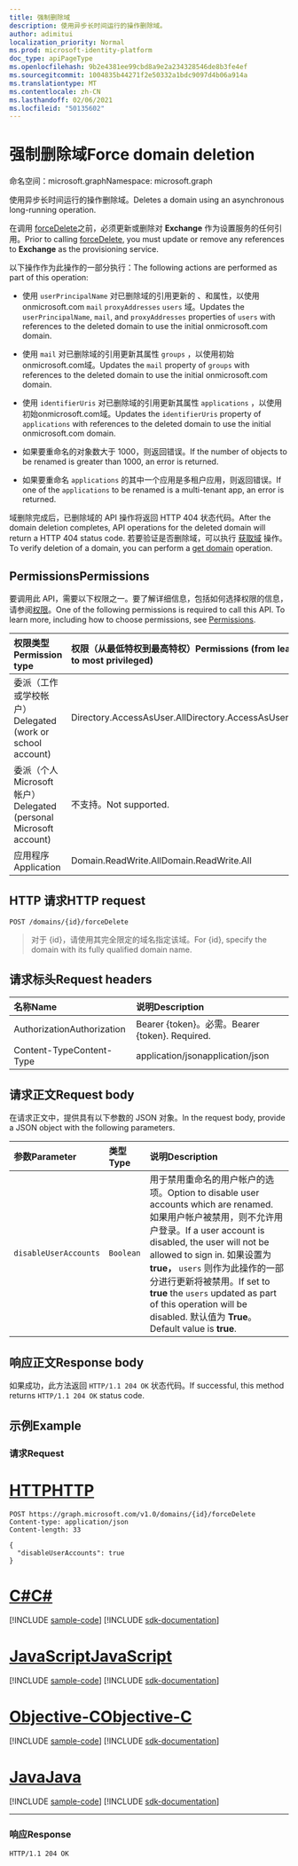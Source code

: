 ```yaml
---
title: 强制删除域
description: 使用异步长时间运行的操作删除域。
author: adimitui
localization_priority: Normal
ms.prod: microsoft-identity-platform
doc_type: apiPageType
ms.openlocfilehash: 9b2e4381ee99cbd8a9e2a234328546de8b3fe4ef
ms.sourcegitcommit: 1004835b44271f2e50332a1bdc9097d4b06a914a
ms.translationtype: MT
ms.contentlocale: zh-CN
ms.lasthandoff: 02/06/2021
ms.locfileid: "50135602"
---
```

# <a name="force-domain-deletion"></a><span data-ttu-id="db009-103">强制删除域</span><span class="sxs-lookup"><span data-stu-id="db009-103">Force domain deletion</span></span>

<span data-ttu-id="db009-104">命名空间：microsoft.graph</span><span class="sxs-lookup"><span data-stu-id="db009-104">Namespace: microsoft.graph</span></span>

<span data-ttu-id="db009-105">使用异步长时间运行的操作删除域。</span><span class="sxs-lookup"><span data-stu-id="db009-105">Deletes a domain using an asynchronous long-running operation.</span></span>

<span data-ttu-id="db009-106">在调用 [forceDelete](domain-forcedelete.md)之前，必须更新或删除对 **Exchange** 作为设置服务的任何引用。</span><span class="sxs-lookup"><span data-stu-id="db009-106">Prior to calling [forceDelete](domain-forcedelete.md), you must update or remove any references to **Exchange** as the provisioning service.</span></span>

<span data-ttu-id="db009-107">以下操作作为此操作的一部分执行：</span><span class="sxs-lookup"><span data-stu-id="db009-107">The following actions are performed as part of this operation:</span></span>

* <span data-ttu-id="db009-108">使用 `userPrincipalName` 对已删除域的引用更新的 、和属性，以使用onmicrosoft.com `mail` `proxyAddresses` `users` 域。</span><span class="sxs-lookup"><span data-stu-id="db009-108">Updates the `userPrincipalName`, `mail`, and `proxyAddresses` properties of `users` with references to the deleted domain to use the initial onmicrosoft.com domain.</span></span>

* <span data-ttu-id="db009-109">使用 `mail` 对已删除域的引用更新其属性 `groups` ，以使用初始onmicrosoft.com域。</span><span class="sxs-lookup"><span data-stu-id="db009-109">Updates the `mail` property of `groups` with references to the deleted domain to use the initial onmicrosoft.com domain.</span></span>

* <span data-ttu-id="db009-110">使用 `identifierUris` 对已删除域的引用更新其属性 `applications` ，以使用初始onmicrosoft.com域。</span><span class="sxs-lookup"><span data-stu-id="db009-110">Updates the `identifierUris` property of `applications` with references to the deleted domain to use the initial onmicrosoft.com domain.</span></span>

* <span data-ttu-id="db009-111">如果要重命名的对象数大于 1000，则返回错误。</span><span class="sxs-lookup"><span data-stu-id="db009-111">If the number of objects to be renamed is greater than 1000, an error is returned.</span></span>

* <span data-ttu-id="db009-112">如果要重命名 `applications` 的其中一个应用是多租户应用，则返回错误。</span><span class="sxs-lookup"><span data-stu-id="db009-112">If one of the `applications` to be renamed is a multi-tenant app, an error is returned.</span></span>

<span data-ttu-id="db009-113">域删除完成后，已删除域的 API 操作将返回 HTTP 404 状态代码。</span><span class="sxs-lookup"><span data-stu-id="db009-113">After the domain deletion completes, API operations for the deleted domain will return a HTTP 404 status code.</span></span> <span data-ttu-id="db009-114">若要验证是否删除域，可以执行 [获取域](domain-get.md) 操作。</span><span class="sxs-lookup"><span data-stu-id="db009-114">To verify deletion of a domain, you can perform a [get domain](domain-get.md) operation.</span></span>

## <a name="permissions"></a><span data-ttu-id="db009-115">Permissions</span><span class="sxs-lookup"><span data-stu-id="db009-115">Permissions</span></span>

<span data-ttu-id="db009-p102">要调用此 API，需要以下权限之一。要了解详细信息，包括如何选择权限的信息，请参阅[权限](/graph/permissions-reference)。</span><span class="sxs-lookup"><span data-stu-id="db009-p102">One of the following permissions is required to call this API. To learn more, including how to choose permissions, see [Permissions](/graph/permissions-reference).</span></span>

|<span data-ttu-id="db009-118">权限类型</span><span class="sxs-lookup"><span data-stu-id="db009-118">Permission type</span></span>      | <span data-ttu-id="db009-119">权限（从最低特权到最高特权）</span><span class="sxs-lookup"><span data-stu-id="db009-119">Permissions (from least to most privileged)</span></span>              |
|:--------------------|:---------------------------------------------------------|
|<span data-ttu-id="db009-120">委派（工作或学校帐户）</span><span class="sxs-lookup"><span data-stu-id="db009-120">Delegated (work or school account)</span></span> | <span data-ttu-id="db009-121">Directory.AccessAsUser.All</span><span class="sxs-lookup"><span data-stu-id="db009-121">Directory.AccessAsUser.All</span></span>    |
|<span data-ttu-id="db009-122">委派（个人 Microsoft 帐户）</span><span class="sxs-lookup"><span data-stu-id="db009-122">Delegated (personal Microsoft account)</span></span> | <span data-ttu-id="db009-123">不支持。</span><span class="sxs-lookup"><span data-stu-id="db009-123">Not supported.</span></span>    |
|<span data-ttu-id="db009-124">应用程序</span><span class="sxs-lookup"><span data-stu-id="db009-124">Application</span></span> | <span data-ttu-id="db009-125">Domain.ReadWrite.All</span><span class="sxs-lookup"><span data-stu-id="db009-125">Domain.ReadWrite.All</span></span> |

## <a name="http-request"></a><span data-ttu-id="db009-126">HTTP 请求</span><span class="sxs-lookup"><span data-stu-id="db009-126">HTTP request</span></span>

<!-- { "blockType": "ignored" } -->

```http
POST /domains/{id}/forceDelete
```

> <span data-ttu-id="db009-127">对于 {id}，请使用其完全限定的域名指定该域。</span><span class="sxs-lookup"><span data-stu-id="db009-127">For {id}, specify the domain with its fully qualified domain name.</span></span>

## <a name="request-headers"></a><span data-ttu-id="db009-128">请求标头</span><span class="sxs-lookup"><span data-stu-id="db009-128">Request headers</span></span>

| <span data-ttu-id="db009-129">名称</span><span class="sxs-lookup"><span data-stu-id="db009-129">Name</span></span> | <span data-ttu-id="db009-130">说明</span><span class="sxs-lookup"><span data-stu-id="db009-130">Description</span></span> |
|:---------------|:----------|
| <span data-ttu-id="db009-131">Authorization</span><span class="sxs-lookup"><span data-stu-id="db009-131">Authorization</span></span>  | <span data-ttu-id="db009-p103">Bearer {token}。必需。</span><span class="sxs-lookup"><span data-stu-id="db009-p103">Bearer {token}. Required.</span></span>|
| <span data-ttu-id="db009-134">Content-Type</span><span class="sxs-lookup"><span data-stu-id="db009-134">Content-Type</span></span>  | <span data-ttu-id="db009-135">application/json</span><span class="sxs-lookup"><span data-stu-id="db009-135">application/json</span></span> |

## <a name="request-body"></a><span data-ttu-id="db009-136">请求正文</span><span class="sxs-lookup"><span data-stu-id="db009-136">Request body</span></span>

<span data-ttu-id="db009-137">在请求正文中，提供具有以下参数的 JSON 对象。</span><span class="sxs-lookup"><span data-stu-id="db009-137">In the request body, provide a JSON object with the following parameters.</span></span>

| <span data-ttu-id="db009-138">参数</span><span class="sxs-lookup"><span data-stu-id="db009-138">Parameter</span></span> | <span data-ttu-id="db009-139">类型</span><span class="sxs-lookup"><span data-stu-id="db009-139">Type</span></span> | <span data-ttu-id="db009-140">说明</span><span class="sxs-lookup"><span data-stu-id="db009-140">Description</span></span> |
|:---------------|:--------|:----------|
|`disableUserAccounts`|`Boolean`| <span data-ttu-id="db009-141">用于禁用重命名的用户帐户的选项。</span><span class="sxs-lookup"><span data-stu-id="db009-141">Option to disable user accounts which are renamed.</span></span> <span data-ttu-id="db009-142">如果用户帐户被禁用，则不允许用户登录。</span><span class="sxs-lookup"><span data-stu-id="db009-142">If a user account is disabled, the user will not be allowed to sign in.</span></span> <span data-ttu-id="db009-143">如果设置为 **true，** `users` 则作为此操作的一部分进行更新将被禁用。</span><span class="sxs-lookup"><span data-stu-id="db009-143">If set to **true** the `users` updated as part of this operation will be disabled.</span></span>  <span data-ttu-id="db009-144">默认值为 **True**。</span><span class="sxs-lookup"><span data-stu-id="db009-144">Default value is **true**.</span></span> |

## <a name="response-body"></a><span data-ttu-id="db009-145">响应正文</span><span class="sxs-lookup"><span data-stu-id="db009-145">Response body</span></span>

<span data-ttu-id="db009-146">如果成功，此方法返回 `HTTP/1.1 204 OK` 状态代码。</span><span class="sxs-lookup"><span data-stu-id="db009-146">If successful, this method returns `HTTP/1.1 204 OK` status code.</span></span>

## <a name="example"></a><span data-ttu-id="db009-147">示例</span><span class="sxs-lookup"><span data-stu-id="db009-147">Example</span></span>

### <a name="request"></a><span data-ttu-id="db009-148">请求</span><span class="sxs-lookup"><span data-stu-id="db009-148">Request</span></span>


# <a name="http"></a>[<span data-ttu-id="db009-149">HTTP</span><span class="sxs-lookup"><span data-stu-id="db009-149">HTTP</span></span>](#tab/http)
<!-- {
  "blockType": "request",
  "name": "domain_forcedelete"
}-->

```http
POST https://graph.microsoft.com/v1.0/domains/{id}/forceDelete
Content-type: application/json
Content-length: 33

{
  "disableUserAccounts": true
}
```
# <a name="c"></a>[<span data-ttu-id="db009-150">C#</span><span class="sxs-lookup"><span data-stu-id="db009-150">C#</span></span>](#tab/csharp)
[!INCLUDE [sample-code](../includes/snippets/csharp/domain-forcedelete-csharp-snippets.md)]
[!INCLUDE [sdk-documentation](../includes/snippets/snippets-sdk-documentation-link.md)]

# <a name="javascript"></a>[<span data-ttu-id="db009-151">JavaScript</span><span class="sxs-lookup"><span data-stu-id="db009-151">JavaScript</span></span>](#tab/javascript)
[!INCLUDE [sample-code](../includes/snippets/javascript/domain-forcedelete-javascript-snippets.md)]
[!INCLUDE [sdk-documentation](../includes/snippets/snippets-sdk-documentation-link.md)]

# <a name="objective-c"></a>[<span data-ttu-id="db009-152">Objective-C</span><span class="sxs-lookup"><span data-stu-id="db009-152">Objective-C</span></span>](#tab/objc)
[!INCLUDE [sample-code](../includes/snippets/objc/domain-forcedelete-objc-snippets.md)]
[!INCLUDE [sdk-documentation](../includes/snippets/snippets-sdk-documentation-link.md)]

# <a name="java"></a>[<span data-ttu-id="db009-153">Java</span><span class="sxs-lookup"><span data-stu-id="db009-153">Java</span></span>](#tab/java)
[!INCLUDE [sample-code](../includes/snippets/java/domain-forcedelete-java-snippets.md)]
[!INCLUDE [sdk-documentation](../includes/snippets/snippets-sdk-documentation-link.md)]

---


### <a name="response"></a><span data-ttu-id="db009-154">响应</span><span class="sxs-lookup"><span data-stu-id="db009-154">Response</span></span>

<!-- {
  "blockType": "response",
  "truncated": true,
  "@odata.type": "microsoft.graph.None"
} -->

```http
HTTP/1.1 204 OK
```

<!-- uuid: 8fcb5dbc-d5aa-4681-8e31-b001d5168d79
2015-10-25 14:57:30 UTC -->
<!-- {
  "type": "#page.annotation",
  "description": "domain: forcedelete",
  "keywords": "",
  "section": "documentation",
  "tocPath": "",
  "suppressions": [
  ]
}-->

